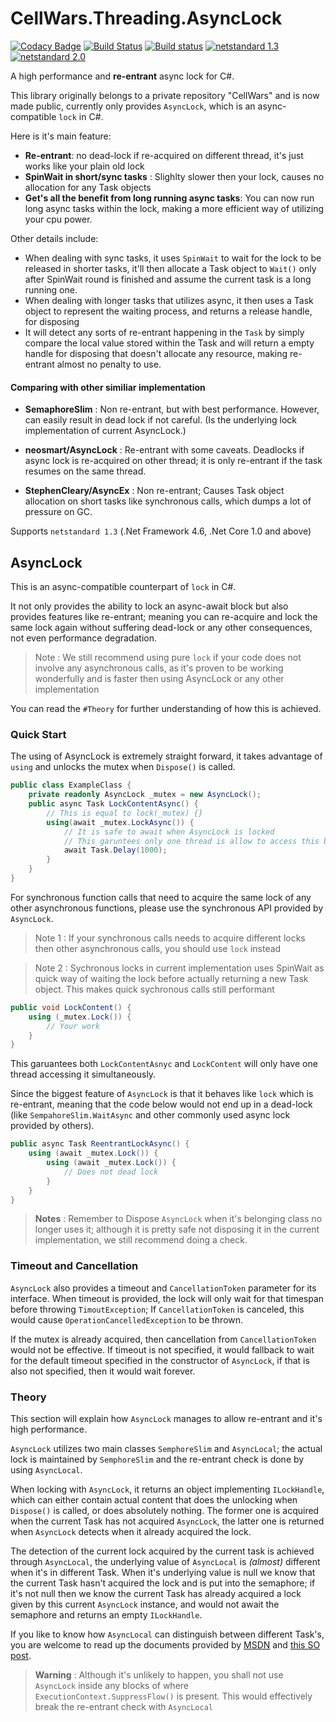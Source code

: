 
# CellWars.Threading.AsyncLock

[![Codacy Badge](https://api.codacy.com/project/badge/Grade/d919eafa8b8b4ac2a42d1b11c532bb6a)](https://www.codacy.com/app/jasonkuo41/CellWars.Async?utm_source=github.com&amp;utm_medium=referral&amp;utm_content=jasonkuo41/CellWars.Async&amp;utm_campaign=Badge_Grade) [![Build Status](https://travis-ci.org/jasonkuo41/CellWars.Async.svg?branch=master)](https://travis-ci.org/jasonkuo41/CellWars.Async) [![Build status](https://ci.appveyor.com/api/projects/status/a872lfvosdp7v2s0?svg=true)](https://ci.appveyor.com/project/jasonkuo41/cellwars-async) [![netstandard 1.3](https://img.shields.io/badge/netstandard-1.3-brightgreen.svg)](https://docs.microsoft.com/en-us/dotnet/standard/net-standard) [![netstandard 2.0](https://img.shields.io/badge/netstandard-2.0-brightgreen.svg)](https://docs.microsoft.com/en-us/dotnet/standard/net-standard)

A high performance and **re-entrant** async lock for C#.

This library originally belongs to a private repository "CellWars" and is now made public, currently only provides `AsyncLock`, which is an async-compatible `lock` in C#.

Here is it's main feature:
- **Re-entrant**: no dead-lock if re-acquired on different thread, it's just works like your plain old lock
- **SpinWait in short/sync tasks** : Slighlty slower then your lock, causes no allocation for any Task objects
- **Get's all the benefit from long running async tasks**: You can now run long async tasks within the lock, making a more efficient way of utilizing your cpu power.

Other details include: 
- When dealing with sync tasks, it uses `SpinWait` to wait for the lock to be released in shorter tasks, it'll then allocate a Task object to `Wait()` only after SpinWait round is finished and assume the current task is a long running one.
- When dealing with longer tasks that utilizes async, it then uses a Task object to represent the waiting process, and returns a release handle, for disposing
- It will detect any sorts of re-entrant happening in the `Task` by simply compare the local value stored within the Task and will return a empty handle for disposing that doesn't allocate any resource, making re-entrant almost no penalty to use.

#### Comparing with other similiar implementation
- **SemaphoreSlim** : Non re-entrant, but with best performance. However, can easily result in dead lock if not careful. (Is the underlying lock implementation of current AsyncLock.)

- **neosmart/AsyncLock** : Re-entrant with some caveats. Deadlocks if async lock is re-acquired on other thread; it is only re-entrant if the task resumes on the same thread.

- **StephenCleary/AsyncEx** : Non re-entrant; Causes Task object allocation on short tasks like synchronous calls, which dumps a lot of pressure on GC.

Supports `netstandard 1.3` (.Net Framework 4.6, .Net Core 1.0 and above)

## AsyncLock
This is an async-compatible counterpart of `lock` in C#.

It not only provides the ability to lock an async-await block but also provides features like re-entrant; meaning you can re-acquire and lock the same lock again without suffering dead-lock or any other consequences, not even performance degradation.

> Note : We still recommend using pure `lock` if your code does not involve any asynchronous calls, as it's proven to be working wonderfully and is faster then using AsyncLock or any other implementation

You can read the `#Theory` for further understanding of how this is achieved.

### Quick Start
The using of AsyncLock is extremely straight forward, it takes advantage of `using` and unlocks the mutex when `Dispose()` is called.

```c#
public class ExampleClass {
    private readonly AsyncLock _mutex = new AsyncLock();
    public async Task LockContentAsync() {
        // This is equal to lock(_mutex) {}
        using(await _mutex.LockAsync()) {
            // It is safe to await when AsyncLock is locked
            // This garuntees only one thread is allow to access this block one at a time
            await Task.Delay(1000);
        }
    }
}
```
For synchronous function calls that need to acquire the same lock of any other asynchronous functions, please use the synchronous API provided by `AsyncLock`. 

> Note 1 : If your synchronous calls needs to acquire different locks then other asynchronous calls, you should use `lock` instead

> Note 2 : Sychronous locks in current implementation uses SpinWait as quick way of waiting the lock before actually returning a new Task object. This makes quick sychronous calls still performant

```c#
public void LockContent() {
    using (_mutex.Lock()) {
        // Your work
    }
}
```
This garuantees both `LockContentAsnyc` and `LockContent` will only have one thread accessing it simultaneously.

Since the biggest feature of `AsyncLock` is that it behaves like `lock` which is re-entrant, meaning that the code below would not end up in a dead-lock (like `SempahoreSlim.WaitAsync` and other commonly used async lock provided by others).
```c#
public async Task ReentrantLockAsync() {
    using (await _mutex.Lock()) {
        using (await _mutex.Lock()) {
            // Does not dead lock
        }
    }
}
```


> **Notes** : Remember to Dispose `AsyncLock`  when it's belonging class no longer uses it; although it is pretty safe not disposing it in the current implementation, we still recommend doing a check.


### Timeout and Cancellation
`AsyncLock` also provides a timeout and `CancellationToken` parameter for its interface. When timeout is provided, the lock will only wait for that timespan before throwing `TimoutException`; If `CancellationToken` is canceled, this would cause `OperationCancelledException` to be thrown.

 If the mutex is already acquired, then cancellation from `CancellationToken` would not be effective.
If timeout is not specified, it would fallback to wait for the default timeout specified in the constructor of `AsyncLock`, if that is also not specified, then it would wait forever.

### Theory
This section will explain how `AsyncLock` manages to allow re-entrant and it's high performance.

`AsyncLock` utilizes two main classes `SemphoreSlim` and `AsyncLocal`; the actual lock is maintained by `SemphoreSlim` and the re-entrant check is done by using `AsyncLocal`.

When locking with `AsyncLock`, it returns an object implementing `ILockHandle`, which can either contain actual content that does the unlocking when `Dispose()` is called, or does absolutely nothing. The former one is acquired when the current Task has not acquired `AsyncLock`, the latter one is returned when `AsyncLock` detects when it already acquired the lock.

The detection of the current lock acquired by the current task is achieved through `AsyncLocal`, the underlying value of `AsyncLocal` is *(almost)* different when it's in different Task. When it's underlying value is null we know that the current Task hasn't acquired the lock and is put into the semaphore; if it's not null then we know the current Task has already acquired a lock given by this current `AsyncLock` instance, and would not await the semaphore and returns an empty `ILockHandle`.

If you like to know how `AsyncLocal` can distinguish between different Task's, you are welcome to read up the documents provided by [MSDN](https://docs.microsoft.com/en-us/dotnet/api/system.threading.asynclocal-1?redirectedfrom=MSDN&view=netframework-4.8) and [this SO post](https://stackoverflow.com/questions/31707362/how-do-the-semantics-of-asynclocal-differ-from-the-logical-call-context).

> **Warning** : Although it's unlikely to happen, you shall not use `AsyncLock` inside any blocks of where `ExecutionContext.SuppressFlow()` is present. This would effectively break the re-entrant check with `AsyncLocal`
